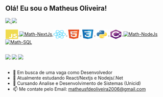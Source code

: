 ## Olá! Eu sou o Matheus Oliveira!

 <div>
   <a href="https://github.com/maathxx">
   <img width="41%" src="https://github-readme-stats.vercel.app/api?username=maathxx&show_icons=true&theme=dark&include_all_commits=true7count_private=true"/>
   <img width="57%" src="https://github-readme-stats.vercel.app/api/top-langs/?username=maathxx&layout=compact&langs_count=16&theme=dark" />  
   </div>

   <div style="display: inline_block"><br>
  <img align="center" alt="Math-Js" height="30" width="40" src="https://raw.githubusercontent.com/devicons/devicon/master/icons/javascript/javascript-plain.svg">
  <img align="center" alt="Math-NextJs" height="30" width="40" 
src="https://cdn.jsdelivr.net/gh/devicons/devicon@latest/icons/nextjs/nextjs-original-wordmark.svg" />
  <img align="center" alt="Math-React" height="30" width="40" src="https://raw.githubusercontent.com/devicons/devicon/master/icons/react/react-original.svg">
  <img align="center" alt="Math-HTML" height="30" width="40" src="https://raw.githubusercontent.com/devicons/devicon/master/icons/html5/html5-original.svg">
  <img align="center" alt="Math-CSS" height="30" width="40" src="https://raw.githubusercontent.com/devicons/devicon/master/icons/css3/css3-original.svg">
  <img align="center" alt="Math-Python" height="30" width="40" src="https://raw.githubusercontent.com/devicons/devicon/master/icons/python/python-original.svg">
  <img align="center" alt="Math-Csharp" height="30" width="40" src="https://raw.githubusercontent.com/devicons/devicon/master/icons/csharp/csharp-original.svg">
  <img align="center" alt="Math-NodeJs" heigth="30" width="30" src="https://cdn.jsdelivr.net/gh/devicons/devicon@latest/icons/nodejs/nodejs-original-wordmark.svg" />  
   <img align="center" alt="Math-SQL" height="30" width="40"    
src="https://cdn.jsdelivr.net/gh/devicons/devicon@latest/icons/mysql/mysql-plain-wordmark.svg" />     
</div>

##

<div>
  <a href= "https://instagram.com/_maathxx_" target="_blank"> <img src="https://img.shields.io/badge/-Instagram-%23E4405F?style=for-the-badge&logo=instagram&logoColor=white" target="_blank"></a>
   <a href = "matheusfdeoliveira2006@gmail.com"><img src="https://img.shields.io/badge/-Gmail-%23333?style=for-the-badge&logo=gmail&logoColor=white" target="_blank"></a>
  <a href= "www.linkedin.com/in/matheus-oliveira-269175356" target="_blank"><img src="https://img.shields.io/badge/-LinkedIn-%230077B5?style=for-the-badge&logo=linkedin&logoColor=white" target="_blank"></a> 
</div>

##

- 🔭 Em busca de uma vaga como Desenvolvedor 
- 🌱 Atualmente estudando React/Nextjs e Nodejs/.Net
- 💬 Cursando Analise e Desenvolvimento de Sistemas (Unicid)
- 📫 Me contate pelo Email: matheusfdeoliveira2006@gmail.com
